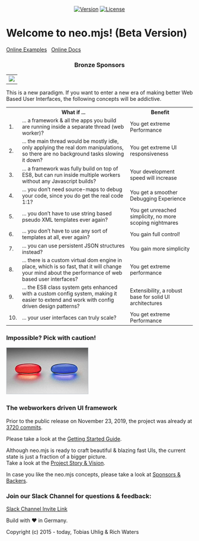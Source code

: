 <p align="center">
  <a href="https://www.npmjs.com/package/neo.mjs"><img src="https://img.shields.io/npm/v/neo.mjs.svg" alt="Version"></a>
  <a href="https://www.npmjs.com/package/neo.mjs"><img src="https://img.shields.io/npm/l/neo.mjs.svg" alt="License"></a>
</p>

# Welcome to neo.mjs! (Beta Version)

<a href="https://neomjs.github.io/pages/">Online Examples</a>&nbsp;&nbsp;
<a href="https://neomjs.github.io/pages/node_modules/neo.mjs/dist/production/docs/index.html">Online Docs</a>

<h3 align="center">Bronze Sponsors</h3>

<!--bronze start-->
<table>
  <tbody>
    <tr>
      <td align="center" valign="middle">
        <a href="http://www.stream4.tech/" target="_blank">
          <img width="200px" src="https://raw.githubusercontent.com/neomjs/pages/master/sponsors/bronze/stream4tech.png">
        </a>
      </td>
    </tr>
  </tbody>
</table>
<!--bronze end-->

This is a new paradigm. If you want to enter a new era of making better Web Based User Interfaces,
the following concepts will be addictive.

<table>
    <tr>
        <th></th>
        <th>What if ...</th>
        <th>Benefit</th>
    </tr>
    <tr>
        <td>1.</td>
        <td>... a framework & all the apps you build are running inside a separate thread (web worker)?</td>
        <td>You get extreme Performance</td>
    </tr>
    <tr>
        <td>2.</td>
        <td>... the main thread would be mostly idle, only applying the real dom manipulations,
            so there are no background tasks slowing it down?</td>
        <td>You get extreme UI responsiveness</td>
    </tr>
    <tr>
        <td>3.</td>
        <td>... a framework was fully build on top of ES8, but can run inside multiple workers without any Javascript builds?</td>
        <td>Your development speed will increase</td>
    </tr>
    <tr>
        <td>4.</td>
        <td>... you don’t need source-maps to debug your code, since you do get the real code 1:1?</td>
        <td>You get a smoother Debugging Experience</td>
    </tr>
    <tr>
        <td>5.</td>
        <td>... you don’t have to use string based pseudo XML templates ever again?</td>
        <td>You get unreached simplicity, no more scoping nightmares</td>
    </tr>
    <tr>
        <td>6.</td>
        <td>... you don’t have to use any sort of templates at all, ever again?</td>
        <td>You gain full control!</td>
    </tr>
    <tr>
        <td>7.</td>
        <td>... you can use persistent JSON structures instead?</td>
        <td>You gain more simplicity</td>
    </tr>
    <tr>
        <td>8.</td>
        <td>... there is a custom virtual dom engine in place, which is so fast,
            that it will change your mind about the performance of web based user interfaces?</td>
        <td>You get extreme performance</td>
    </tr>
    <tr>
        <td>9.</td>
        <td>... the ES8 class system gets enhanced with a custom config system,
            making it easier to extend and work with config driven design patterns?</td>
        <td>Extensibility, a robust base for solid UI architectures</td>
    </tr>
    <tr>
        <td>10.</td>
        <td>... your user interfaces can truly scale?</td>
        <td>You get extreme Performance</td>
    </tr>
</table>

### Impossible? Pick with caution!
<a href="https://en.wikipedia.org/wiki/Red_pill_and_blue_pill"><img alt="blue or red pill" src="./.github/images/redorbluepill.png"></a>

### The webworkers driven UI framework

Prior to the public release on November 23, 2019, the project was already at <a href=".github/NEOMJS_HISTORY.md">3720 commits</a>.

Please take a look at the <a href=".github/GETTING_STARTED.md">Getting Started Guide</a>.

Although neo.mjs is ready to craft beautiful & blazing fast UIs, the current state is just a fraction of a bigger
picture.<br/>
Take a look at the <a href=".github/VISION.md">Project Story & Vision</a>.

In case you like the neo.mjs concepts, please take a look at <a href="./BACKERS.md">Sponsors & Backers</a>.

### Join our Slack Channel for questions & feedback:

<a href="https://join.slack.com/t/neotericjs/shared_invite/enQtNDk2NjEwMTIxODQ2LWRjNGQ3ZTMzODRmZGM2NDM2NzZmZTMzZmE2YjEwNDM4NDhjZDllNWY2ZDkwOWQ5N2JmZWViYjYzZTg5YjdiMDc">Slack Channel Invite Link</a>

Build with :heart: in Germany.

Copyright (c) 2015 - today, Tobias Uhlig & Rich Waters